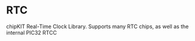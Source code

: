 RTC
===

chipKIT Real-Time Clock Library.  Supports many RTC chips, as well as the internal PIC32 RTCC
